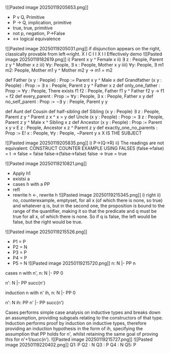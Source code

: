![[Pasted image 20250119205653.png]]
- P v Q, Primitive
- P -> Q, implication, primitive
- true, true, primitive
- not p, negation, P->False
- <-> logical equivalence


![[Pasted image 20250119205031.png]]
if disjunction appears on the right, classically provable from left->right. 
X I
C I
I X
I I 
Effectively demo
![[Pasted image 20250119182619.png]]
i) Parent x y ^ Female x
ii) ∃ z : People, Parent z y ^ Mother x z
iii) ∀y: People, ∃ x : People, Mother x y
iiii) ∀y: People, ∃ m1 m2: People, Mother m1 y ^ Mother m2 y -> m1 = m2

def Father (x y : People) : Prop := Parent x y ^ Male x
def Grandfather (x y : People) : Prop := ∃ x : People, Parent z y ^ Father x z
def only_one_father : Prop :=  ∀y : People, There exists f1 f2 : People, Father f1 y ^ Father f2 y -> f1 = f2
def every_parent : Prop := ∀y : People, ∃ x : People, Father x y
def no_self_parent : Prop := ¬∃ y : People, Parent y y

def Aunt
def Cousin
def half-sibling
def Sibling (x y : People) ∃ z : People, Parent z y ^ Parent z x ^ x \= y
def Uncle (x y : People) : Prop := ∃ z : People, Parent z y ^ Male x ^ Sibling x z
def Ancestor (x y : People) : Prop := Parent x y v E z : People, Ancestor x z ^ Parent z y
def exactly_one_no_parents : Prop := E! x : People, ∀y : People, ¬Parent y x
X IS THE SUBJECT 


![[Pasted image 20250119205835.png]]
i) P->(Q->R)
ii) The readings are not equivalent: CONSTRUCT COUNTER EXAMPLE USING FALSES
(false->false) = t -> false = false
false->(false->false)
false -> true = true


![[Pasted image 20250119210821.png]]
- Apply h1
- existsi a
- cases h with a PP
- refl
- rewrite h <-, rewrite h
![[Pasted image 20250119215345.png]]
i) right
ii) no, counterexample, emptyset, for all x (of which there is none, so true) and whatever q is, but in the second one, the proposition is bound to the range of the quantifier, making it so that the predicate and q must be true for all x, of which there is none. So if q is false, the left would be false, but the right would be true. 

![[Pasted image 20250119215526.png]]
- P1 = P
- P2 = N
- P3 = P
- P4 = P 
- P5 = N
![[Pasted image 20250119215720.png]]
n: N
|- PP n 

cases n with n',
n: N
|- PP 0

n': N
|- PP succ(n')


induction n with n' ih, 
n: N
|- PP 0

n': N
ih: PP n'
|- PP succ(n')

Cases performs simple case analysis on inductive types and breaks down an assumption, providing subgoals relating to the constructors of that type. Induction performs proof by induction on inductive types, therefore providing an induction hypothesis in the form of ih, specifying the assumption that PP holds for n', whilst retaining the same goal of proving this for n'+1/succ(n').
![[Pasted image 20250119215727.png]]
![[Pasted image 20250119220402.png]]
Q1: P
Q2 : N
Q3 : P
Q4 : N
Q5: P









